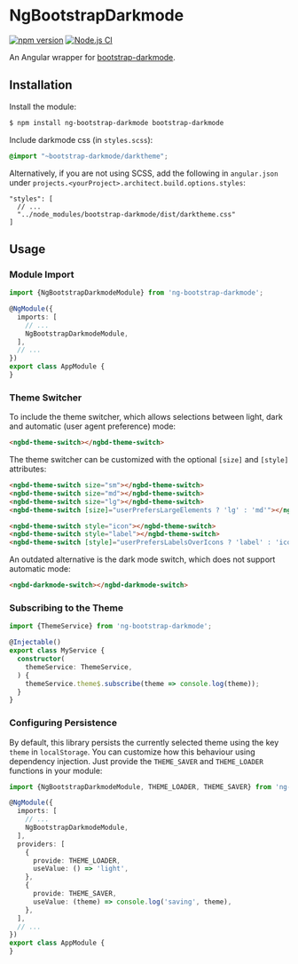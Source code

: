 # NgBootstrapDarkmode

[![npm version](https://badge.fury.io/js/ng-bootstrap-darkmode.svg)](https://badge.fury.io/js/ng-bootstrap-darkmode)
[![Node.js CI](https://github.com/Clashsoft/ng-bootstrap-darkmode/workflows/Node.js%20CI/badge.svg)](https://github.com/Clashsoft/ng-bootstrap-darkmode/actions?query=workflow%3A%22Node.js+CI%22)

An Angular wrapper for [bootstrap-darkmode](https://github.com/Clashsoft/bootstrap-darkmode).

## Installation

Install the module:

```sh
$ npm install ng-bootstrap-darkmode bootstrap-darkmode
```

Include darkmode css (in `styles.scss`):

```scss
@import "~bootstrap-darkmode/darktheme";
```

Alternatively, if you are not using SCSS, add the following in `angular.json` under `projects.<yourProject>.architect.build.options.styles`:

```json5
"styles": [
  // ...
  "../node_modules/bootstrap-darkmode/dist/darktheme.css"
]
```

## Usage

### Module Import

```typescript
import {NgBootstrapDarkmodeModule} from 'ng-bootstrap-darkmode';

@NgModule({
  imports: [
    // ...
    NgBootstrapDarkmodeModule,
  ],
  // ...
})
export class AppModule {
}
```

### Theme Switcher

To include the theme switcher, which allows selections between light, dark and automatic (user agent preference) mode:

```html
<ngbd-theme-switch></ngbd-theme-switch>
```

The theme switcher can be customized with the optional `[size]` and `[style]` attributes:

```html
<ngbd-theme-switch size="sm"></ngbd-theme-switch>
<ngbd-theme-switch size="md"></ngbd-theme-switch>
<ngbd-theme-switch size="lg"></ngbd-theme-switch>
<ngbd-theme-switch [size]="userPrefersLargeElements ? 'lg' : 'md'"></ngbd-theme-switch>

<ngbd-theme-switch style="icon"></ngbd-theme-switch>
<ngbd-theme-switch style="label"></ngbd-theme-switch>
<ngbd-theme-switch [style]="userPrefersLabelsOverIcons ? 'label' : 'icon'"></ngbd-theme-switch>
```

An outdated alternative is the dark mode switch, which does not support automatic mode:

```html
<ngbd-darkmode-switch></ngbd-darkmode-switch>
```

### Subscribing to the Theme

```typescript
import {ThemeService} from 'ng-bootstrap-darkmode';

@Injectable()
export class MyService {
  constructor(
    themeService: ThemeService,
  ) {
    themeService.theme$.subscribe(theme => console.log(theme));
  }
}
```

### Configuring Persistence

By default, this library persists the currently selected theme using the key `theme` in `localStorage`.
You can customize how this behaviour using dependency injection.
Just provide the `THEME_SAVER` and `THEME_LOADER` functions in your module:

```typescript
import {NgBootstrapDarkmodeModule, THEME_LOADER, THEME_SAVER} from 'ng-bootstrap-darkmode';

@NgModule({
  imports: [
    // ...
    NgBootstrapDarkmodeModule,
  ],
  providers: [
    {
      provide: THEME_LOADER,
      useValue: () => 'light',
    },
    {
      provide: THEME_SAVER,
      useValue: (theme) => console.log('saving', theme),
    },
  ],
  // ...
})
export class AppModule {
}
```
